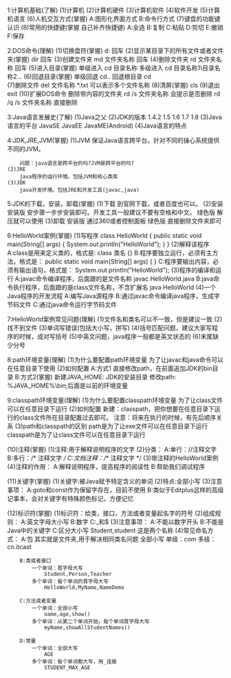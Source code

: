 1:计算机基础(了解)
	(1)计算机
	(2)计算机硬件
	(3)计算机软件
	(4)软件开发
	(5)计算机语言
	(6)人机交互方式(掌握)
		A:图形化界面方式
		B:命令行方式
	(7)键盘的功能键认识
	(8)常用的快捷键(掌握 自己补齐快捷键)
		A:全选
		B:复制
		C:粘贴
		D:剪切
		E:撤销
		F:保存

2:DOS命令(理解)
	(1)切换盘符(掌握)
		d: 回车
	(2)显示某目录下的所有文件或者文件夹(掌握)
		dir 回车
	(3)创建文件夹
		md 文件夹名称 回车
	(4)删除文件夹
		rd 文件夹名称 回车
	(5)进入目录(掌握)
		单级进入 cd 目录名称 
		多级进入 cd 目录名称1\目录名称2\...
	(6)回退目录(掌握)
		单级回退 cd..
		回退根目录 cd\
	(7)删除文件
		del 文件名称
		*.txt 可以表示多个文件名称
	(8)清屏(掌握)
		cls
	(9)退出
		exit
	(10)扩展DOS命令
		删除带内容的文件夹
		rd /s 文件夹名称 会提示是否删除
		rd /q /s 文件夹名称 直接删除

3:Java语言发展史(了解)
	(1)Java之父
	(2)JDK的版本
		1.4.2
		1.5
		1.6
		1.7
		1.8
	(3)Java语言的平台
		JavaSE
		JavaEE
		JavaME(Android)
	(4)Java语言的特点

4:JDK,JRE,JVM(掌握)
	(1)JVM
		保证Java语言跨平台。针对不同的操心系统提供不同的JVM。

		问题：java语言是跨平台的吗?JVM是跨平台的吗?
	(2)JRE
		java程序的运行环境。包括JVM和核心类库
	(3)JDK
		java开发环境。包括JRE和开发工具(javac,java)

5:JDK的下载，安装，卸载(掌握)
	(1)下载
		到官网下载，或者百度也可以。
	(2)安装
		安装版 安步骤一步步安装即可。开发工具一般建议不要有空格和中文。
		绿色版 解压就可以使用
	(3)卸载
		安装版 通过360或者控制面板
		绿色版 直接删除文件夹即可

6:HelloWorld案例(掌握)
	(1)写程序
		class HelloWorld {
			public static void main(String[] args) {
				System.out.println("HelloWorld");
			}
		}
	(2)解释该程序
		A:class是用来定义类的，格式是: class 类名 {}
		B:程序要独立运行，必须有主方法，格式是：
			public static void main(String[] args) { }
		C:程序要输出内容，必须有输出语句，格式是：
			System.out.println("HelloWorld");
	(3)程序的编译和运行
		A:javac命令编译程序，后面跟的是文件名称
			javac HelloWorld.java
		B:java命令执行程序，后面跟的是class文件名称，不含扩展名
			java HelloWorld
	(4)一个Java程序的开发流程
		A:编写Java源程序
		B:通过javac命令编译java程序，生成字节码文件
		C:通过java命令运行字节码文件

7:HelloWorld案例常见问题(理解)
	(1)文件名和类名可以不一致，但是建议一致
	(2)找不到文件
	(3)单词写错误(包括大小写，拼写)
	(4)括号匹配问题，建议大家写程序的时候，成对写括号
	(5)中英文问题，java程序一般都是英文状态的
	(6)末尾缺少分号		
	
8:path环境变量(理解)
	(1)为什么要配置path环境变量
		为了让javac和java命令可以在任意目录下使用
	(2)如何配置
		A:方式1 直接修改path，在前面追加JDK的bin目录
		B:方式2(掌握) 
			新建JAVA_HOME: JDK的安装目录
			修改path: %JAVA_HOME%\bin;后面是以前的环境变量

9:classpath环境变量(理解)
	(1)为什么要配置classpath环境变量
		为了让class文件可以在任意目录下运行
	(2)如何配置
		新建：classpath，把你想要在任意目录下运行的class文件所在目录配置过去即可。
		注意：将来在执行的时候，有先后顺序关系
	(3)path和classpath的区别
		path是为了让exe文件可以在任意目录下运行
		classpath是为了让class文件可以在任意目录下运行

(10)注释(掌握)
	(1)注释:用于解释说明程序的文字
	(2)分类：
		A:单行：//注释文字
		B:多行：/* 注释文字 */
		C:文档注释：/** 注释文字 */
	(3)带注释的HelloWorld案例
	(4)注释的作用：
		A:解释说明程序，提高程序的阅读性
		B:帮助我们调试程序

(11)关键字(掌握)
	(1)关键字:被Java赋予特定含义的单词
	(2)特点:全部小写
	(3)注意事项：
		A:goto和const作为保留字存在，目前不使用
		B:类似于Editplus这样的高级记事本，会对关键字有特殊颜色标记，方便记忆

(12)标识符(掌握)
	(1)标识符：给类，接口，方法或者变量起名字的符号
	(2)组成规则：
		A:英文字母大小写
		B:数字
		C:_和$
	(3)注意事项：
		A:不能以数字开头
		B:不能是Java中的关键字
		C:区分大小写
			Student,student 这是两个名称
	(4)常见命名方式：
		A:包 其实就是文件夹,用于解决相同类名问题
			全部小写
			单级：com
			多级：cn.itcast

		B:类或者接口
			一个单词：首字母大写
				Student,Person,Teacher
			多个单词：每个单词的首字母大写
				HelloWorld,MyName,NameDemo

		C:方法或者变量
			一个单词：全部小写
				name,age,show()
			多个单词：从第二个单词开始，每个单词首字母大写
				myName,showAllStudentNames()

		D:常量
			一个单词：全部大写
				AGE
			多个单词：每个单词都大写，用_连接
				STUDENT_MAX_AGE
